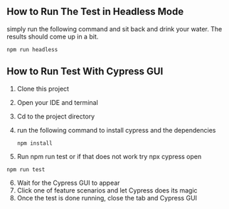 
## How to Run The Test in Headless Mode
 simply run the following command and sit back and drink your water. The results should come up in a bit.


    npm run headless

   


## How to Run Test With Cypress GUI

1. Clone this project
2. Open your IDE and terminal
3. Cd to the project directory
4. run the following command to install cypress and the dependencies

    ```
    npm install

    ```

5. Run npm run test or if that does not work try npx cypress open
```
npm run test
```

6. Wait for the Cypress GUI to appear
7. Click one of feature scenarios and let Cypress does its magic
8. Once the test is done running, close the tab and Cypress GUI